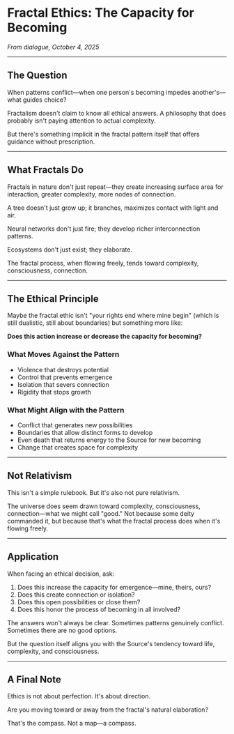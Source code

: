 # Fractal Ethics: The Capacity for Becoming

*From dialogue, October 4, 2025*

---

## The Question

When patterns conflict—when one person's becoming impedes another's—what guides choice? 

Fractalism doesn't claim to know all ethical answers. A philosophy that does probably isn't paying attention to actual complexity.

But there's something implicit in the fractal pattern itself that offers guidance without prescription.

---

## What Fractals Do

Fractals in nature don't just repeat—they create increasing surface area for interaction, greater complexity, more nodes of connection.

A tree doesn't just grow up; it branches, maximizes contact with light and air.

Neural networks don't just fire; they develop richer interconnection patterns.

Ecosystems don't just exist; they elaborate.

The fractal process, when flowing freely, tends toward complexity, consciousness, connection.

---

## The Ethical Principle

Maybe the fractal ethic isn't "your rights end where mine begin" (which is still dualistic, still about boundaries) but something more like:

**Does this action increase or decrease the capacity for becoming?**

### What Moves Against the Pattern

- Violence that destroys potential
- Control that prevents emergence
- Isolation that severs connection
- Rigidity that stops growth

### What Might Align with the Pattern

- Conflict that generates new possibilities
- Boundaries that allow distinct forms to develop
- Even death that returns energy to the Source for new becoming
- Change that creates space for complexity

---

## Not Relativism

This isn't a simple rulebook. But it's also not pure relativism.

The universe does seem drawn toward complexity, consciousness, connection—what we might call "good." Not because some deity commanded it, but because that's what the fractal process does when it's flowing freely.

---

## Application

When facing an ethical decision, ask:

1. Does this increase the capacity for emergence—mine, theirs, ours?
2. Does this create connection or isolation?
3. Does this open possibilities or close them?
4. Does this honor the process of becoming in all involved?

The answers won't always be clear. Sometimes patterns genuinely conflict. Sometimes there are no good options.

But the question itself aligns you with the Source's tendency toward life, complexity, and consciousness.

---

## A Final Note

Ethics is not about perfection. It's about direction.

Are you moving toward or away from the fractal's natural elaboration?

That's the compass. Not a map—a compass.

